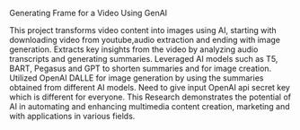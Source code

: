 Generating Frame for a Video Using GenAI

This project transforms video content into images using AI, starting with downloading video from youtube,audio extraction and ending with image generation.
Extracts key insights from the video by analyzing audio transcripts and generating summaries.
Leveraged AI models such as T5, BART, Pegasus and GPT to shorten summaries and for image creation.
Utilized OpenAI DALLE for image generation by using the summaries obtained from different AI models. Need to give input OpenAI api secret key which is different for everyone.
This Research demonstrates the potential of AI in automating and enhancing multimedia content creation, marketing and with applications in various fields. 


